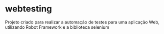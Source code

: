 # webtesting
Projeto criado para realizar a automação de testes para uma aplicação Web, utilizando Robot Framework e a biblioteca selenium 
